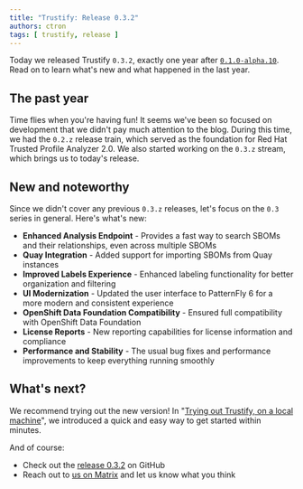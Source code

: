 ```yaml
---
title: "Trustify: Release 0.3.2"
authors: ctron
tags: [ trustify, release ]
---
```


Today we released Trustify `0.3.2`, exactly one year after [`0.1.0-alpha.10`](/blog/2024/07/04/release-0-1-0-alpha-10).
Read on to learn what's new and what happened in the last year.

<!--truncate-->

## The past year

Time flies when you're having fun! It seems we've been so focused on development that we didn't pay much attention to the blog. During this time, we had the `0.2.z` release train, which served as the foundation for Red Hat Trusted Profile Analyzer 2.0. We also started working on the `0.3.z` stream, which brings us to today's release.

## New and noteworthy

Since we didn't cover any previous `0.3.z` releases, let's focus on the `0.3` series in general. Here's what's new:

* **Enhanced Analysis Endpoint** - Provides a fast way to search SBOMs and their relationships, even across multiple SBOMs
* **Quay Integration** - Added support for importing SBOMs from Quay instances
* **Improved Labels Experience** - Enhanced labeling functionality for better organization and filtering
* **UI Modernization** - Updated the user interface to PatternFly 6 for a more modern and consistent experience
* **OpenShift Data Foundation Compatibility** - Ensured full compatibility with OpenShift Data Foundation
* **License Reports** - New reporting capabilities for license information and compliance
* **Performance and Stability** - The usual bug fixes and performance improvements to keep everything running smoothly

## What's next?

We recommend trying out the new version! In "[Trying out Trustify, on a local machine](2024-06-27-trying-out-trustify.md)", we introduced a quick and easy way to get started within minutes.

And of course:

* Check out the [release 0.3.2](https://github.com/trustification/trustify/releases/tag/v0.3.2) on GitHub
* Reach out to [us on Matrix](https://matrix.to/#/#trustification:matrix.org) and let us know what you think

